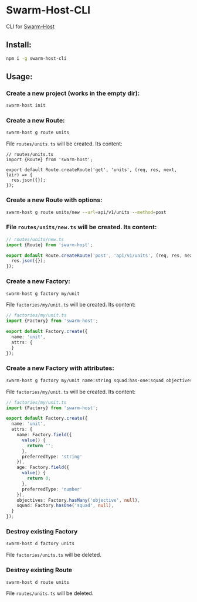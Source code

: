 # Swarm-Host-CLI

CLI for [Swarm-Host](https://github.com/onechiporenko/swarm)

## Install:

```bash
npm i -g swarm-host-cli
```

## Usage:

### Create a new project (works in the empty dir):

```bash
swarm-host init
```

### Create a new Route:

```bash
swarm-host g route units
```

File `routes/units.ts` will be created. Its content:

```typscript
// routes/units.ts
import {Route} from 'swarm-host';

export default Route.createRoute('get', 'units', (req, res, next, lair) => {
  res.json({});
});
```

### Create a new Route with options:

```bash
swarm-host g route units/new --url=api/v1/units --method=post
```

### File `routes/units/new.ts` will be created. Its content:

```typescript
// routes/units/new.ts
import {Route} from 'swarm-host';

export default Route.createRoute('post', 'api/v1/units', (req, res, next, lair) => {
  res.json({});
});
```

### Create a new Factory:

```bash
swarm-host g factory my/unit
```

File `factories/my/unit.ts` will be created. Its content:

```typescript
// factories/my/unit.ts
import {Factory} from 'swarm-host';

export default Factory.create({
  name: 'unit',
  attrs: {
  }
});
```

### Create a new Factory with attributes:

```bash
swarm-host g factory my/unit name:string squad:has-one:squad objectives:has-many:objective
```

File `factories/my/unit.ts` will be created. Its content:

```typescript
// factories/my/unit.ts
import {Factory} from 'swarm-host';

export default Factory.create({
  name: 'unit',
  attrs: {
    name: Factory.field({
      value() {
        return '';
      },
      preferredType: 'string'
    }),
    age: Factory.field({
      value() {
        return 0;
      },
      preferredType: 'number'
    }),
    objectives: Factory.hasMany('objective', null),
    squad: Factory.hasOne('squad', null),
  }
});
```

### Destroy existing Factory

```bash
swarm-host d factory units
```

File `factories/units.ts` will be deleted.


### Destroy existing Route

```bash
swarm-host d route units
```

File `routes/units.ts` will be deleted.
